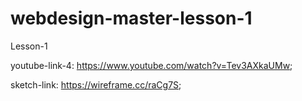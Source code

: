 # webdesign-master-lesson-1
Lesson-1

youtube-link-4: https://www.youtube.com/watch?v=Tev3AXkaUMw;

sketch-link: https://wireframe.cc/raCg7S;
